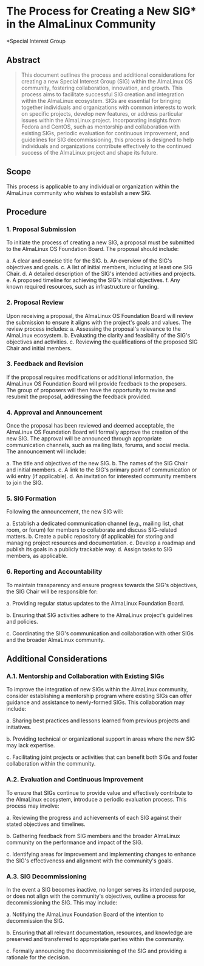 
# The Process for Creating a New SIG* in the AlmaLinux Community 
*Special Interest Group


## Abstract

> This document outlines the process and additional considerations for creating a new Special Interest Group (SIG) within the AlmaLinux OS community, fostering collaboration, innovation, and growth. This process aims to facilitate successful SIG creation and integration within the AlmaLinux ecosystem. SIGs are essential for bringing together individuals and organizations with common interests to work on specific projects, develop new features, or address particular issues within the AlmaLinux project. Incorporating insights from Fedora and CentOS, such as mentorship and collaboration with existing SIGs, periodic evaluation for continuous improvement, and guidelines for SIG decommissioning, this process is designed to help individuals and organizations contribute effectively to the continued success of the AlmaLinux project and shape its future.


## Scope

This process is applicable to any individual or organization within the AlmaLinux community who wishes to establish a new SIG.


## Procedure


### 1. Proposal Submission

To initiate the process of creating a new SIG, a proposal must be submitted to the AlmaLinux OS Foundation Board. The proposal should include:

a. A clear and concise title for the SIG.
b. An overview of the SIG's objectives and goals.
c. A list of initial members, including at least one SIG Chair.
d. A detailed description of the SIG's intended activities and projects.
e. A proposed timeline for achieving the SIG's initial objectives.
f. Any known required resources, such as infrastructure or funding.


### 2. Proposal Review

Upon receiving a proposal, the AlmaLinux OS Foundation Board will review the submission to ensure it aligns with the project's goals and values. The review process includes:
a. Assessing the proposal's relevance to the AlmaLinux ecosystem.
b. Evaluating the clarity and feasibility of the SIG's objectives and activities.
c. Reviewing the qualifications of the proposed SIG Chair and initial members.


### 3. Feedback and Revision

If the proposal requires modifications or additional information, the AlmaLinux OS Foundation Board will provide feedback to the proposers. The group of proposers will then have the opportunity to revise and resubmit the proposal, addressing the feedback provided.


### 4. Approval and Announcement

Once the proposal has been reviewed and deemed acceptable, the AlmaLinux OS Foundation Board will formally approve the creation of the new SIG. The approval will be announced through appropriate communication channels, such as mailing lists, forums, and social media. The announcement will include:

a. The title and objectives of the new SIG.
b. The names of the SIG Chair and initial members.
c. A link to the SIG's primary point of communication or wiki entry (if applicable).
d. An invitation for interested community members to join the SIG.


### 5. SIG Formation

Following the announcement, the new SIG will:

a. Establish a dedicated communication channel (e.g., mailing list, chat room, or forum) for members to collaborate and discuss SIG-related matters.
b. Create a public repository (if applicable) for storing and managing project resources and documentation.
c. Develop a roadmap and publish its goals in a publicly trackable way.
d. Assign tasks to SIG members, as applicable.


### 6. Reporting and Accountability

To maintain transparency and ensure progress towards the SIG's objectives, the SIG Chair will be responsible for:

a. Providing regular status updates to the AlmaLinux Foundation Board.

b. Ensuring that SIG activities adhere to the AlmaLinux project's guidelines and policies.

c. Coordinating the SIG's communication and collaboration with other SIGs and the broader AlmaLinux community.


## 


## Additional Considerations


### A.1. Mentorship and Collaboration with Existing SIGs

To improve the integration of new SIGs within the AlmaLinux community, consider establishing a mentorship program where existing SIGs can offer guidance and assistance to newly-formed SIGs. This collaboration may include:

a. Sharing best practices and lessons learned from previous projects and initiatives.

b. Providing technical or organizational support in areas where the new SIG may lack expertise.

c. Facilitating joint projects or activities that can benefit both SIGs and foster collaboration within the community.


### A.2. Evaluation and Continuous Improvement

To ensure that SIGs continue to provide value and effectively contribute to the AlmaLinux ecosystem, introduce a periodic evaluation process. This process may involve:

a. Reviewing the progress and achievements of each SIG against their stated objectives and timelines.

b. Gathering feedback from SIG members and the broader AlmaLinux community on the performance and impact of the SIG.

c. Identifying areas for improvement and implementing changes to enhance the SIG's effectiveness and alignment with the community's goals.


### 


### A.3. SIG Decommissioning

In the event a SIG becomes inactive, no longer serves its intended purpose, or does not align with the community's objectives, outline a process for decommissioning the SIG. This may include:

a. Notifying the AlmaLinux Foundation Board of the intention to decommission the SIG.

b. Ensuring that all relevant documentation, resources, and knowledge are preserved and transferred to appropriate parties within the community.

c. Formally announcing the decommissioning of the SIG and providing a rationale for the decision.
